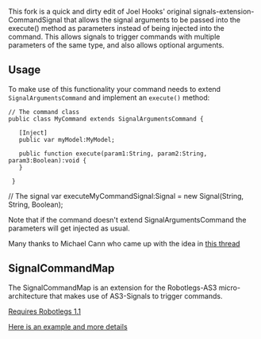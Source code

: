 This fork is a quick and dirty edit of Joel Hooks' original signals-extension-CommandSignal that allows the signal arguments to be passed into the execute() method as parameters instead of being injected into the command.  This allows signals to trigger commands with multiple parameters of the same type, and also allows optional arguments.

## Usage

To make use of this functionality your command needs to extend `SignalArgumentsCommand` and implement an `execute()` method:

    // The command class
    public class MyCommand extends SignalArgumentsCommand {
   
       [Inject] 
       public var myModel:MyModel;
 
       public function execute(param1:String, param2:String, param3:Boolean):void {
       }
 
     }

   // The signal
   var executeMyCommandSignal:Signal = new Signal(String, String, Boolean);

Note that if the command doesn't extend SignalArgumentsCommand the parameters will get injected as usual.

Many thanks to Michael Cann who came up with the idea in [this thread](http://groups.google.com/group/robotlegs/browse_thread/thread/673b988e07855867/7520804fad072805)

## SignalCommandMap

The SignalCommandMap is an extension for the Robotlegs-AS3 micro-architecture that makes use of AS3-Signals to trigger commands.

[Requires Robotlegs 1.1](http://github.com/robotlegs/robotlegs-framework)

[Here is an example and more details](http://joelhooks.com/2010/02/14/robotlegs-as3-signals-and-the-signalcommandmap-example/)